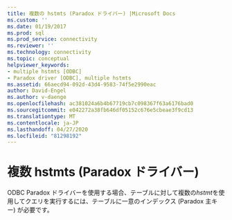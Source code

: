 ```yaml
---
title: 複数の hstmts (Paradox ドライバー) |Microsoft Docs
ms.custom: ''
ms.date: 01/19/2017
ms.prod: sql
ms.prod_service: connectivity
ms.reviewer: ''
ms.technology: connectivity
ms.topic: conceptual
helpviewer_keywords:
- multiple hstmts [ODBC]
- Paradox driver [ODBC], multiple hstmts
ms.assetid: 66aecd94-092d-43d4-9583-74f5e2990eac
author: David-Engel
ms.author: v-daenge
ms.openlocfilehash: ac381024a6b4b67719cb7c098367f63a6176bad0
ms.sourcegitcommit: e042272a38fb646df05152c676e5cbeae3f9cd13
ms.translationtype: MT
ms.contentlocale: ja-JP
ms.lasthandoff: 04/27/2020
ms.locfileid: "81298192"
---
```

# <a name="multiple-hstmts-paradox-driver"></a>複数 hstmts (Paradox ドライバー)
ODBC Paradox ドライバーを使用する場合、テーブルに対して複数の*hstmt*を使用してクエリを実行するには、テーブルに一意のインデックス (Paradox 主キー) が必要です。
